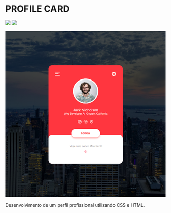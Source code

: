 # PROFILE CARD
<div>
    <img src="https://img.shields.io/badge/HTML5-E34F26?style=for-the-badge&logo=html5&logoColor=white"></img>
    <img src="https://img.shields.io/badge/CSS3-1572B6?style=for-the-badge&logo=css3&logoColor=white"></img>
</div>

![image](https://github.com/rebcost/profile-card/blob/main/profile-card.png)

Desenvolvimento de um perfil profissional utilizando CSS e HTML.
